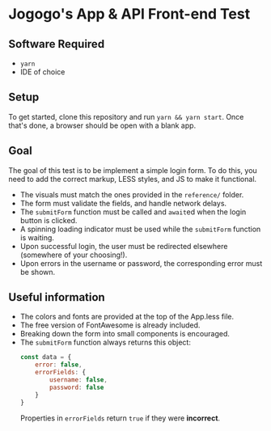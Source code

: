 # Jogogo's App & API Front-end Test

## Software Required

- `yarn`
- IDE of choice

## Setup

To get started, clone this repository and run `yarn && yarn start`. Once that's done, a browser should be open with a blank app.

## Goal

The goal of this test is to be implement a simple login form. To do this, you need to add the correct markup, LESS styles, and JS to make it functional.

- The visuals must match the ones provided in the `reference/` folder.
- The form must validate the fields, and handle network delays.
- The `submitForm` function must be called and `await`ed when the login button is clicked.
- A spinning loading indicator must be used while the `submitForm` function is waiting.
- Upon successful login, the user must be redirected elsewhere (somewhere of your choosing!).
- Upon errors in the username or password, the corresponding error must be shown.

## Useful information

- The colors and fonts are provided at the top of the App.less file.
- The free version of FontAwesome is already included.
- Breaking down the form into small components is encouraged.
- The `submitForm` function always returns this object:
	```js
	const data = {
		error: false,
		errorFields: {
			username: false,
			password: false
		}
	}
	```
	Properties in `errorFields` return `true` if they were **incorrect**.

